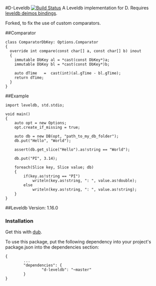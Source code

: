 #D-Leveldb [![Build Status](https://travis-ci.org/bheads/d-leveldb.svg)](https://travis-ci.org/bheads/d-leveldb)
A Leveldb implementation for D.  Requires [leveldb deimos bindings](https://github.com/bheads/leveldb/).

Forked, to fix the use of custom comparators.

##Comparator
```
class ComparatorDbKey: Options.Comparator
{
  override int compare(const char[] a, const char[] b) inout
  {
    immutable DbKey al = *cast(const DbKey*)a;
    immutable DbKey bl = *cast(const DbKey*)b;

    auto dTime   =  cast(int)(al.gTime - bl.gTime);
    return dTime;
  }
}

```

##Example
```
import leveldb, std.stdio;

void main()
{
    auto opt = new Options;
    opt.create_if_missing = true;

    auto db = new DB(opt, "path_to_my_db_folder");
    db.put("Hello", "World");

    assert(db.get_slice("Hello").as!string == "World");

    db.put("PI", 3.14);

    foreach(Slice key, Slice value; db)
    {
        if(key.as!string == "PI")
            writeln(key.as!string, ": ", value.as!double);
        else
            writeln(key.as!string, ": ", value.as!string);
    }
}
```

##Leveldb Version: 1.16.0

### Installation
Get this with [dub](http://code.dlang.org/packages/d-leveldb).

To use this package, put the following dependency into your project's package.json into the dependencies section:
```
{
        ...
        "dependencies": {
                "d-leveldb": "~master"
        }
}
```
